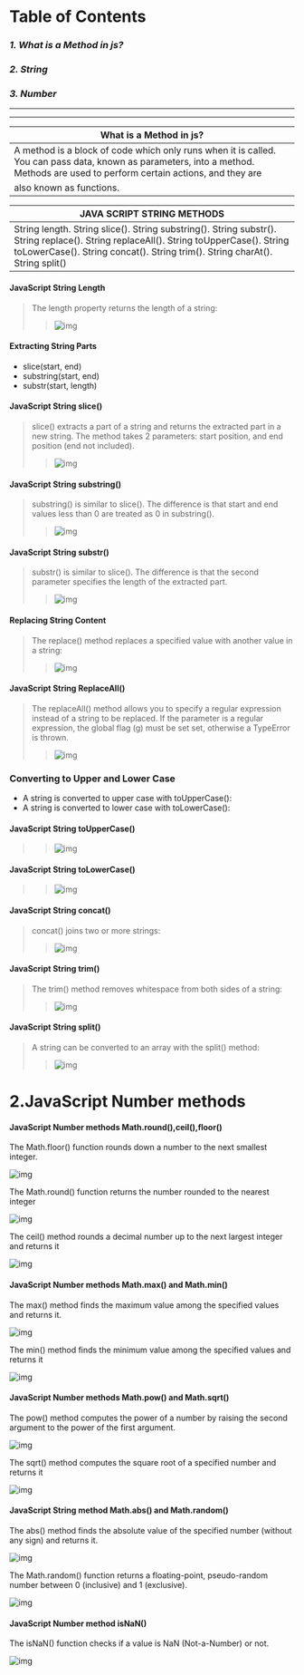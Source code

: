 # **Table of Contents**
### *1. What is a Method in js?*
### *2. String*
### *3. Number*
___ 
___
| What is a Method in js? |
| - |
| A method is a block of code which only runs when it is called. You can pass data, known as parameters, into a method. Methods are used to perform certain actions, and they are
also known as functions. |

| JAVA SCRIPT STRING METHODS |
| - |
| String length. String slice(). String substring(). String substr(). String replace(). String replaceAll(). String toUpperCase(). String toLowerCase(). String concat(). String trim(). String charAt(). String split() |

#### JavaScript String Length
>The length property returns the length of a string:
>> ![img](/images/%D0%A1%D0%BD%D0%B8%D0%BC%D0%BE%D0%BA%20%D1%8D%D0%BA%D1%80%D0%B0%D0%BD%D0%B0%202023-02-21%20142039.png)


#### Extracting String Parts
- slice(start, end)
- substring(start, end)
- substr(start, length)

#### JavaScript String slice()

> slice() extracts a part of a string and returns the extracted part in a new string.
The method takes 2 parameters: start position, and end position (end not included).
>> ![img](/images/%D0%A1%D0%BD%D0%B8%D0%BC%D0%BE%D0%BA%20%D1%8D%D0%BA%D1%80%D0%B0%D0%BD%D0%B0%202023-02-21%20142731.png)



#### JavaScript String substring()

> substring() is similar to slice().
The difference is that start and end values less than 0 are treated as 0 in substring().
>> ![img](/images/%D0%A1%D0%BD%D0%B8%D0%BC%D0%BE%D0%BA%20%D1%8D%D0%BA%D1%80%D0%B0%D0%BD%D0%B0%202023-02-21%20142929.png)

#### JavaScript String substr()

> substr() is similar to slice().
The difference is that the second parameter specifies the length of the extracted part.
>> ![img](/images/%D0%A1%D0%BD%D0%B8%D0%BC%D0%BE%D0%BA%20%D1%8D%D0%BA%D1%80%D0%B0%D0%BD%D0%B0%202023-02-21%20143032.png)



#### Replacing String Content

> The replace() method replaces a specified value with another value in a string:
>> ![img](/images/%D0%A1%D0%BD%D0%B8%D0%BC%D0%BE%D0%BA%20%D1%8D%D0%BA%D1%80%D0%B0%D0%BD%D0%B0%202023-02-21%20143138.png)



#### JavaScript String ReplaceAll()

> The replaceAll() method allows you to specify a regular expression instead of a string to be replaced.
If the parameter is a regular expression, the global flag (g) must be set set, otherwise a TypeError is thrown.
>> ![img](/images/%D0%A1%D0%BD%D0%B8%D0%BC%D0%BE%D0%BA%20%D1%8D%D0%BA%D1%80%D0%B0%D0%BD%D0%B0%202023-02-21%20143324.png)



### Converting to Upper and Lower Case

- A string is converted to upper case with toUpperCase():
- A string is converted to lower case with toLowerCase():

#### JavaScript String toUpperCase()
>> ![img](/images/%D0%A1%D0%BD%D0%B8%D0%BC%D0%BE%D0%BA%20%D1%8D%D0%BA%D1%80%D0%B0%D0%BD%D0%B0%202023-02-21%20143617.png)


#### JavaScript String toLowerCase()
>> ![img](/images/%D0%A1%D0%BD%D0%B8%D0%BC%D0%BE%D0%BA%20%D1%8D%D0%BA%D1%80%D0%B0%D0%BD%D0%B0%202023-02-21%20143655.png)




#### JavaScript String concat()
> concat() joins two or more strings:
>> ![img](/images/%D0%A1%D0%BD%D0%B8%D0%BC%D0%BE%D0%BA%20%D1%8D%D0%BA%D1%80%D0%B0%D0%BD%D0%B0%202023-02-21%20143741.png)



#### JavaScript String trim()
> The trim() method removes whitespace from both sides of a string:
>> ![img](/images/%D0%A1%D0%BD%D0%B8%D0%BC%D0%BE%D0%BA%20%D1%8D%D0%BA%D1%80%D0%B0%D0%BD%D0%B0%202023-02-21%20143823.png)



#### JavaScript String split()
> A string can be converted to an array with the split() method:
>> ![img](/images/%D0%A1%D0%BD%D0%B8%D0%BC%D0%BE%D0%BA%20%D1%8D%D0%BA%D1%80%D0%B0%D0%BD%D0%B0%202023-02-21%20143947.png)

# 2.JavaScript Number methods 

#### JavaScript Number methods Math.round(),ceil(),floor()

The Math.floor() function rounds down a number to the next smallest integer.

![img](/images/1.png)

The Math.round() function returns the number rounded to the nearest integer

![img](/images/2.png)

The ceil() method rounds a decimal number up to the next largest integer and returns it

![img](/images/3.png)

#### JavaScript Number methods Math.max() and Math.min()

The max() method finds the maximum value among the specified values and returns it.

![img](/images/4.png)

The min() method finds the minimum value among the specified values and returns it

![img](/images/5.png)

#### JavaScript Number methods Math.pow() and Math.sqrt()

The pow() method computes the power of a number by raising the second argument
to the power of the first argument.

![img](/images/6.png)

The sqrt() method computes the square root of a specified number and returns it

![img](/images/7.png)

#### JavaScript String method Math.abs() and Math.random()

The abs() method finds the absolute value of the specified number (without any sign) and returns it.

![img](/images/8.png)

The Math.random() function returns a floating-point, pseudo-random number between 0 (inclusive) 
and 1 (exclusive). 

![img](/images/9.png)

#### JavaScript Number method isNaN()

The isNaN() function checks if a value is NaN (Not-a-Number) or not.

![img](/images/10.png)



